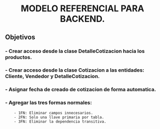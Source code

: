 <h1 align="center">MODELO REFERENCIAL PARA BACKEND.</h1>

<h2>Objetivos</h2>
<h3>- Crear acceso desde la clase DetalleCotizacion hacia los productos.</h3>
<h3>- Crear acceso desde la clase Cotizacion a las entidades: Cliente, Vendedor y DetalleCotizacion.</h3>
<h3>- Asignar fecha de creado de cotizacion de forma automatica.</h3>
<h3>- Agregar las tres formas normales: </h3>

        - 1FN: Eliminar campos innecesarios.
        - 2FN: Solo una llave primaria por tabla.
        - 3FN: Eliminar la dependencia transitiva.